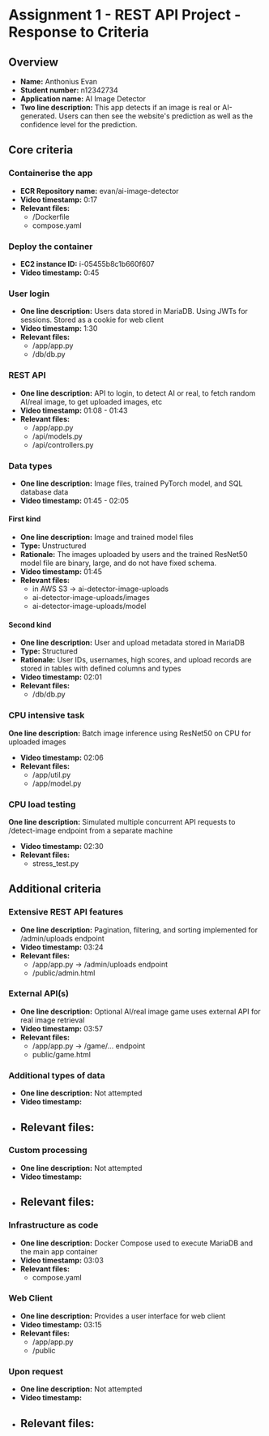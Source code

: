 Assignment 1 - REST API Project - Response to Criteria
================================================

Overview
------------------------------------------------

- **Name:** Anthonius Evan
- **Student number:** n12342734
- **Application name:** AI Image Detector
- **Two line description:** This app detects if an image is real or AI-generated. Users can then see the website's prediction as well as the confidence level for the prediction.


Core criteria
------------------------------------------------

### Containerise the app

- **ECR Repository name:** evan/ai-image-detector
- **Video timestamp:** 0:17
- **Relevant files:**
    - /Dockerfile
    - compose.yaml

### Deploy the container

- **EC2 instance ID:** i-05455b8c1b660f607
- **Video timestamp:** 0:45

### User login

- **One line description:** Users data stored in MariaDB. Using JWTs for sessions. Stored as a cookie for web client
- **Video timestamp:** 1:30
- **Relevant files:**
    - /app/app.py
    - /db/db.py

### REST API

- **One line description:** API to login, to detect AI or real, to fetch random AI/real image, to get uploaded images, etc
- **Video timestamp:** 01:08 - 01:43
- **Relevant files:**
    - /app/app.py
    - /api/models.py
    - /api/controllers.py

### Data types

- **One line description:** Image files, trained PyTorch model, and SQL database data
- **Video timestamp:** 01:45 - 02:05

#### First kind

- **One line description:** Image and trained model files
- **Type:** Unstructured
- **Rationale:** The images uploaded by users and the trained ResNet50 model file are binary, large, and do not have fixed schema.
- **Video timestamp:** 01:45
- **Relevant files:**
    - in AWS S3 -> ai-detector-image-uploads
    - ai-detector-image-uploads/images
    - ai-detector-image-uploads/model

#### Second kind

- **One line description:** User and upload metadata stored in MariaDB
- **Type:** Structured
- **Rationale:** User IDs, usernames, high scores, and upload records are stored in tables with defined columns and types
- **Video timestamp:** 02:01
- **Relevant files:**
  - /db/db.py

### CPU intensive task

 **One line description:** Batch image inference using ResNet50 on CPU for uploaded images
- **Video timestamp:** 02:06
- **Relevant files:**
    - /app/util.py
    - /app/model.py

### CPU load testing

 **One line description:** Simulated multiple concurrent API requests to /detect-image endpoint from a separate machine
- **Video timestamp:** 02:30
- **Relevant files:**
    - stress_test.py

Additional criteria
------------------------------------------------

### Extensive REST API features

- **One line description:** Pagination, filtering, and sorting implemented for /admin/uploads endpoint
- **Video timestamp:** 03:24
- **Relevant files:**
    - /app/app.py -> /admin/uploads endpoint
    - /public/admin.html

### External API(s)

- **One line description:** Optional AI/real image game uses external API for real image retrieval
- **Video timestamp:** 03:57
- **Relevant files:**
    - /app/app.py -> /game/... endpoint
    - public/game.html

### Additional types of data

- **One line description:** Not attempted
- **Video timestamp:**
- **Relevant files:**
    - 

### Custom processing

- **One line description:** Not attempted
- **Video timestamp:**
- **Relevant files:**
    - 

### Infrastructure as code

- **One line description:** Docker Compose used to execute MariaDB and the main app container
- **Video timestamp:** 03:03
- **Relevant files:**
    - compose.yaml

### Web Client

- **One line description:** Provides a user interface for web client
- **Video timestamp:** 03:15
- **Relevant files:**
    - /app/app.py
    - /public 

### Upon request

- **One line description:** Not attempted
- **Video timestamp:**
- **Relevant files:**
    - 